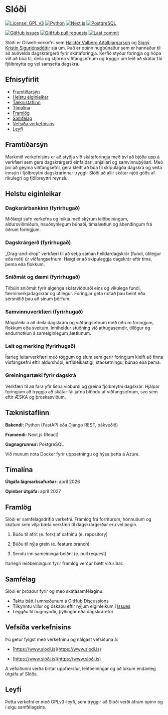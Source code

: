 # Slóði

[![License: GPL v3](https://img.shields.io/badge/License-GPLv3-blue.svg)](LICENSE)
[![Python](https://img.shields.io/badge/python-3.10+-brightgreen.svg)](https://www.python.org/)
[![Next.js](https://img.shields.io/badge/Next.js-15-black.svg)](https://nextjs.org/)
[![PostgreSQL](https://img.shields.io/badge/PostgreSQL-16-blue.svg)](https://www.postgresql.org/)
<!-- [![Docker](https://img.shields.io/badge/Docker-Ready-blue.svg)](https://www.docker.com/) -->
[![GitHub issues](https://img.shields.io/github/issues/halldorvalberg/slodi)](https://github.com/halldorvalberg/slodi/issues)
[![GitHub pull requests](https://img.shields.io/github/issues-pr/halldorvalberg/slodi)](https://github.com/halldorvalberg/slodi/pulls)
[![Last commit](https://img.shields.io/github/last-commit/halldorvalberg/slodi)](https://github.com/halldorvalberg/slodi/commits/main)

Slóði er Gilwell-verkefni sem [Halldór Valberg Aðalbjargarson](https://github.com/halldorvalberg) og [Signý Kristín Sigurjónsdóttir](https://github.com/signyk) sjá um. Það er opinn hugbúnaður sem er hannaður til að auðvelda dagskrárgerð fyrir skátaforingja. Kerfið styður foringja og hópa við að búa til, deila og stjórna viðfangsefnum og tryggir um leið að skátar fái fjölbreytta og vel samsetta dagskrá.

## Efnisyfirlit

- [Framtíðarsýn](#framtíðarsýn)
- [Helstu eiginleikar](#helstu-eiginleikar)
- [Tæknistaflinn](#tæknistaflinn)
- [Tímalína](#tímalína)
- [Framlög](#framlög)
- [Samfélag](#samfélag)
- [Vefsíða verkefnisins](#vefsíða-verkefnisins)
- [Leyfi](#leyfi)

## Framtíðarsýn

Markmið verkefnisins er að styðja við skátaforingja með því að bjóða upp á verkfæri sem gera dagskrárgerð einfaldari, snjallari og samvinnuþýðari. Með því að geyma viðfangsefni, gera kleift að búa til skipulagða dagskrá og veita innsýn í fjölbreytni dagskrárinnar tryggir Slóði að allir skátar njóti góðs af ríkulegri og fjölbreyttri reynslu.

## Helstu eiginleikar

### Dagksrárbankinn (fyrirhugað)

Miðlægt safn verkefna og leikja með skýrum leiðbeiningum, aldursviðmiðum, nauðsynlegum búnaði, tímaáætlun og ábendingum frá öðrum foringjum.

### Dagskrárgerð (fyrirhugað)

„Drag-and-drop“ verkfæri til að setja saman heildardagskrár (fundi, útilegur eða mót) úr viðfangsefnum. Hægt er að skipuleggja dagskrár eftir tíma, þema eða flokkum.

### Sniðmát og dæmi (fyrirhugað)

Tilbúin sniðmát fyrir algenga skátaviðburði eins og vikulega fundi, færnimerkjadagskrár og útilegur. Foringjar geta notað þau beint eða sérsniðið þau að sínum þörfum.

### Samvinnuverkfæri (fyrirhugað)

Möguleiki á að deila dagskrám og viðfangsefnum með öðrum foringjum, flokkum eða sveitum. Inniheldur stuðning við athugasemdir, tillögur og endurnotkun á sameiginlegum áætlunum.

### Leit og merking (fyrirhugað)

Ítarleg leitarverkfæri með töggum og síum sem gerir foringjum kleift að finna viðfangsefni eftir aldurshópi, erfiðleikastigi, staðsetningu, búnað eða þema.

### Greiningartæki fyrir dagskrá

Verkfæri til að fara yfir liðna viðburði og greina fjölbreytni dagskrár. Hjálpar foringjum að tryggja að skátar fái jafna blöndu af viðfangsefnum, svo sem eftir ÆSKA og þroskasviðum.

## Tæknistaflinn

**Bakendi:** Python (FastAPI eða Django REST, óákveðið)

**Framendi:** Next.js (React)

**Gagnagrunnur:** PostgreSQL

Við munum nota Docker fyrir uppsetningu og hýsa þetta á Azure.

## Tímalína

**Útgáfa lágmarksafurðar:** apríl 2026

**Opinber útgáfa:** apríl 2027

## Framlög

Slóði er samfélagsdrifið verkefni. Framlög frá forriturum, hönnuðum og skátum sem vilja bæta verkfæri til dagskrárgerðar eru vel þegin.

1. Búðu til afrit (e. fork) af safninu (e. repository)

2. Búðu til nýja grein (e. feature branch)

3. Sendu inn sameiningarbeiðni (e. pull request)

Ítarlegri leiðbeiningum fyrir framlög verður bætt við síðar.

## Samfélag

Slóði er þróaður fyrir og með skátasamfélaginu.

- Taktu þátt í umræðunum á [GitHub Discussions](https://github.com/halldorvalberg/slodi/discussions)
- Tilkynntu villur og óskaðu eftir nýjum eiginleikum í [Issues](https://github.com/halldorvalberg/slodi/issues)
- Leggðu til hugmyndir, þýðingar eða dagskrárefni

## Vefsíða verkefnisins

Þú getur fylgst með verkefninu og nálgast vefsíðuna á:

- [https://www.slodi.is](https://www.slodi.is)

- [https://www.slóði.is](https://www.slóði.is)

Á vefsíðunni verða birtar uppfærslur, leiðbeiningar og að lokum endanleg útgáfa af Slóða.

## Leyfi

Þetta verkefni er með GPLv3-leyfi, sem tryggir að Slóði verði áfram opinn og í eigu samfélagsins.
